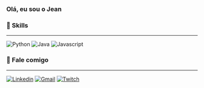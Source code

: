 
### Olá, eu sou o Jean 


### 🚀 Skills
---------------


![Python](https://img.shields.io/badge/Python-3776AB?style=for-the-badge&logo=python&logoColor=white)
![Java](https://img.shields.io/badge/Java-ED8B00?style=for-the-badge&logo=openjdk&logoColor=white)
![Javascript](https://img.shields.io/badge/JavaScript-F7DF1E?style=for-the-badge&logo=javascript&logoColor=black)


### 🤙 Fale comigo 
---------------------------------


[![Linkedin](https://img.shields.io/badge/LinkedIn-0077B5?style=for-the-badge&logo=linkedin&logoColor=white)](https://www.linkedin.com/in/jean-vin%C3%ADcius-melo-da-rocha-995684231/)
[![Gmail](https://img.shields.io/badge/Gmail-D14836?style=for-the-badge&logo=gmail&logoColor=white)](chonw2000@gmail.com)
[![Twitch](https://img.shields.io/badge/Twitch-9146FF?style=for-the-badge&logo=twitch&logoColor=white)](https://www.twitch.tv/giornoxdxd)
